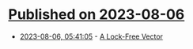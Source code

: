 # [Published on 2023-08-06](index.md)

* [2023-08-06, 05:41:05](https://lobste.rs/s/vlrd3o/lock_free_vector) - [A Lock-Free Vector](https://ibraheem.ca/posts/a-lock-free-vector/)
